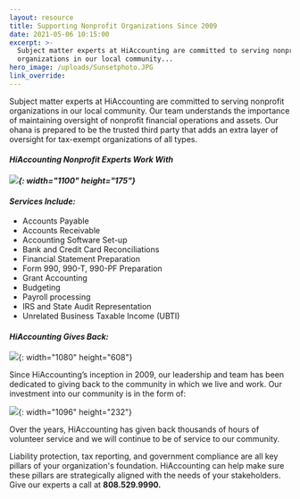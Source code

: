 ```yaml
---
layout: resource
title: Supporting Nonprofit Organizations Since 2009
date: 2021-05-06 10:15:00
excerpt: >-
  Subject matter experts at HiAccounting are committed to serving nonprofit
  organizations in our local community...
hero_image: /uploads/Sunsetphoto.JPG
link_override:
---
```


Subject matter experts at HiAccounting are committed to serving nonprofit organizations in our local community. Our team understands the importance of maintaining oversight of nonprofit financial operations and assets. Our ohana is prepared to be the trusted third party that adds an extra layer of oversight for tax-exempt organizations of all types.

#### ***HiAccounting Nonprofit Experts Work With***

***![](/uploads/img-2078.JPG){: width="1100" height="175"}***

#### ***Services Include:***

* Accounts Payable&nbsp; &nbsp; &nbsp; &nbsp;&nbsp;
* Accounts Receivable
* Accounting Software Set-up
* Bank and Credit Card Reconciliations
* Financial Statement Preparation
* Form 990, 990-T, 990-PF Preparation
* Grant Accounting
* Budgeting
* Payroll processing
* IRS and State Audit Representation
* Unrelated Business Taxable Income (UBTI)

#### ***HiAccounting Gives Back:***

![](/uploads/hfb.jpeg){: width="1080" height="608"}

Since HiAccounting’s inception in 2009, our leadership and team has been dedicated to giving back to the community in which we live and work. Our investment into our community is in the form of:

![](/uploads/screen-shot-2021-05-06-at-10-09-49-pm.png){: width="1096" height="232"}

Over the years, HiAccounting has given back thousands of hours of volunteer service and we will continue to be of service to our community.

Liability protection, tax reporting, and government compliance are all key pillars of your organization's foundation. HiAccounting can help make sure these pillars are strategically aligned with the needs of your stakeholders. Give our experts a call at&nbsp;**808\.529.9990.**
